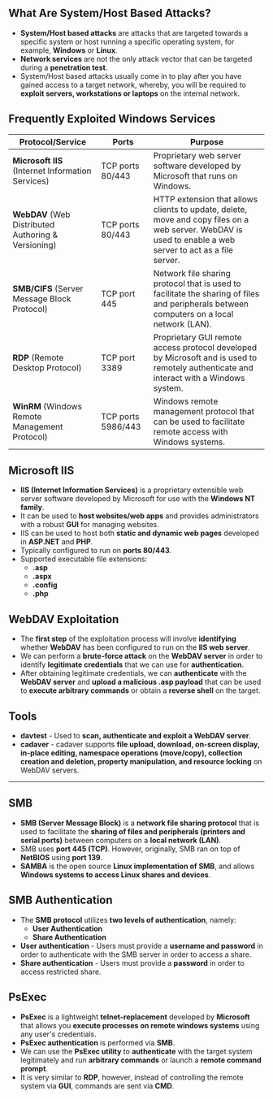 ## What Are System/Host Based Attacks?

- **System/Host based attacks** are attacks that are targeted towards a specific system or host running a specific operating system, for example, **Windows** or **Linux**.
- **Network services** are not the only attack vector that can be targeted during a **penetration test**.
- System/Host based attacks usually come in to play after you have gained access to a target network, whereby, you will be required to **exploit servers, workstations or laptops** on the internal network.
## Frequently Exploited Windows Services

| Protocol/Service                                    | Ports              | Purpose                                                                                                                                                   |
| --------------------------------------------------- | ------------------ | --------------------------------------------------------------------------------------------------------------------------------------------------------- |
| **Microsoft IIS** (Internet Information Services)   | TCP ports 80/443   | Proprietary web server software developed by Microsoft that runs on Windows.                                                                              |
| **WebDAV** (Web Distributed Authoring & Versioning) | TCP ports 80/443   | HTTP extension that allows clients to update, delete, move and copy files on a web server. WebDAV is used to enable a web server to act as a file server. |
| **SMB/CIFS** (Server Message Block Protocol)        | TCP port 445       | Network file sharing protocol that is used to facilitate the sharing of files and peripherals between computers on a local network (LAN).                 |
| **RDP** (Remote Desktop Protocol)                   | TCP port 3389      | Proprietary GUI remote access protocol developed by Microsoft and is used to remotely authenticate and interact with a Windows system.                    |
| **WinRM** (Windows Remote Management Protocol)      | TCP ports 5986/443 | Windows remote management protocol that can be used to facilitate remote access with Windows systems.                                                     |

## Microsoft IIS

- **IIS (Internet Information Services)** is a proprietary extensible web server software developed by Microsoft for use with the **Windows NT family**.
- It can be used to **host websites/web apps** and provides administrators with a robust **GUI** for managing websites.
- IIS can be used to host both **static and dynamic web pages** developed in **ASP.NET** and **PHP**.
- Typically configured to run on **ports 80/443**.
- Supported executable file extensions:
    - **.asp**
    - **.aspx**
    - **.config**
    - **.php**

## WebDAV Exploitation

- The **first step** of the exploitation process will involve **identifying** whether **WebDAV** has been configured to run on the **IIS web server**.
- We can perform a **brute-force attack** on the **WebDAV server** in order to identify **legitimate credentials** that we can use for **authentication**.
- After obtaining legitimate credentials, we can **authenticate** with the **WebDAV server** and **upload a malicious .asp payload** that can be used to **execute arbitrary commands** or obtain a **reverse shell** on the target.

## Tools

- **davtest** - Used to **scan, authenticate and exploit a WebDAV server**.
- **cadaver** - cadaver supports **file upload, download, on-screen display, in-place editing, namespace operations (move/copy), collection creation and deletion, property manipulation, and resource locking** on WebDAV servers.

---
## SMB

- **SMB (Server Message Block)** is a **network file sharing protocol** that is used to facilitate the **sharing of files and peripherals (printers and serial ports)** between computers on a **local network (LAN)**.
- SMB uses **port 445 (TCP)**. However, originally, SMB ran on top of **NetBIOS** using **port 139**.
- **SAMBA** is the open source **Linux implementation of SMB**, and allows **Windows systems to access Linux shares and devices**.

## SMB Authentication

- The **SMB protocol** utilizes **two levels of authentication**, namely:
    - **User Authentication**
    - **Share Authentication**
- **User authentication** - Users must provide a **username and password** in order to authenticate with the SMB server in order to access a share.
- **Share authentication** - Users must provide a **password** in order to access restricted share.

## PsExec

- **PsExec** is a lightweight **telnet-replacement** developed by **Microsoft** that allows you **execute processes on remote windows systems** using any user's credentials.
- **PsExec authentication** is performed via **SMB**.
- We can use the **PsExec utility** to **authenticate** with the target system legitimately and run **arbitrary commands** or launch a **remote command prompt**.
- It is very similar to **RDP**, however, instead of controlling the remote system via **GUI**, commands are sent via **CMD**.